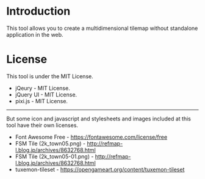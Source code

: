 # Introduction
This tool allows you to create a multidimensional tilemap without standalone application in the web.

# License
This tool is under the MIT License.

- jQeury - MIT License.
- jQuery UI - MIT License.
- pixi.js - MIT License.

---

But some icon and javascript and stylesheets and images included at this tool have their own licenses.

- Font Awesome Free - https://fontawesome.com/license/free
- FSM Tile (2k_town05.png) - http://refmap-l.blog.jp/archives/8632768.html
- FSM Tile (2k_town05-01.png) - http://refmap-l.blog.jp/archives/8632768.html
- tuxemon-tileset - https://opengameart.org/content/tuxemon-tileset